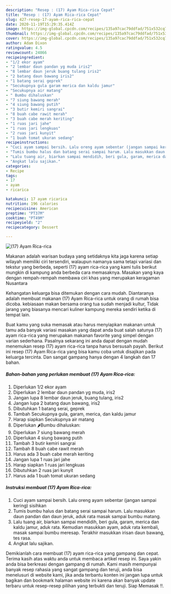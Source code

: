 ```yaml
---
description: "Resep : (17) Ayam Rica-rica Cepat"
title: "Resep : (17) Ayam Rica-rica Cepat"
slug: 427-resep-17-ayam-rica-rica-cepat
date: 2020-11-19T15:29:35.414Z
image: https://img-global.cpcdn.com/recipes/135a97cac79ddfad/751x532cq70/17-ayam-rica-rica-foto-resep-utama.jpg
thumbnail: https://img-global.cpcdn.com/recipes/135a97cac79ddfad/751x532cq70/17-ayam-rica-rica-foto-resep-utama.jpg
cover: https://img-global.cpcdn.com/recipes/135a97cac79ddfad/751x532cq70/17-ayam-rica-rica-foto-resep-utama.jpg
author: Adam Dixon
ratingvalue: 4.5
reviewcount: 24866
recipeingredient:
- "1/2 ekor ayam"
- "2 lembar daun pandan yg muda iris2"
- "8 lembar daun jeruk buang tulang iris2"
- "2 batang daun bawang iris2"
- "1 batang serai geprek"
- "Secukupnya gula garam merica dan kaldu jamur"
- "Secukupnya air matang"
- " Bumbu dihaluskan"
- "7 siung bawang merah"
- "4 siung bawang putih"
- "3 butir kemiri sangrai"
- "8 buah cabe rawit merah"
- "3 buah cabe merah keriting"
- "1 ruas jari jahe"
- "1 ruas jari lengkuas"
- "2 ruas jari kunyit"
- "1 buah tomat ukuran sedang"
recipeinstructions:
- "Cuci ayam sampai bersih. Lalu oreng ayam sebentar (jangan sampai kering) sisihkan"
- "Tumis bumbu halus dan batang serai sampai harum. Lalu masukkan daun pandan dan daun jeruk, aduk rata masak sampai bumbu matang."
- "Lalu tuang air, biarkan sampai mendidih, beri gula, garam, merica dan kaldu jamur, aduk rata. Kemudian masukkan ayam, aduk rata kembali, masak sampai bumbu meresap. Terakhir masukkan irisan daun bawang, tes rasa."
- "Angkat lalu sajikan."
categories:
- Recipe
tags:
- 17
- ayam
- ricarica

katakunci: 17 ayam ricarica 
nutrition: 196 calories
recipecuisine: American
preptime: "PT37M"
cooktime: "PT49M"
recipeyield: "2"
recipecategory: Dessert

---
```



![(17) Ayam Rica-rica](https://img-global.cpcdn.com/recipes/135a97cac79ddfad/751x532cq70/17-ayam-rica-rica-foto-resep-utama.jpg)

Makanan adalah warisan budaya yang setidaknya kita jaga karena setiap wilayah memiliki ciri tersendiri, walaupun namanya sama tetapi variasi dan tekstur yang berbeda, seperti (17) ayam rica-rica yang kami tulis berikut mungkin di kampung anda berbeda cara memasaknya. Masakan yang kaya dengan rempah-rempah membawa ciri khas yang merupakan keragaman Nusantara

Kehangatan keluarga bisa ditemukan dengan cara mudah. Diantaranya adalah membuat makanan (17) Ayam Rica-rica untuk orang di rumah bisa dicoba. kebiasaan makan bersama orang tua sudah menjadi kultur, Tidak jarang yang biasanya mencari kuliner kampung mereka sendiri ketika di tempat lain.



Buat kamu yang suka memasak atau harus menyiapkan makanan untuk tamu ada banyak variasi masakan yang dapat anda buat salah satunya (17) ayam rica-rica yang merupakan makanan favorite yang simpel dengan varian sederhana. Pasalnya sekarang ini anda dapat dengan mudah menemukan resep (17) ayam rica-rica tanpa harus bersusah payah.
Berikut ini resep (17) Ayam Rica-rica yang bisa kamu coba untuk disajikan pada keluarga tercinta. Dan sangat gampang hanya dengan 4 langkah dan 17 bahan.


<!--inarticleads1-->

##### Bahan-bahan yang perlukan membuat (17) Ayam Rica-rica:

1. Diperlukan 1/2 ekor ayam
1. Diperlukan 2 lembar daun pandan yg muda, iris2
1. Jangan lupa 8 lembar daun jeruk, buang tulang, iris2
1. Jangan lupa 2 batang daun bawang, iris2
1. Dibutuhkan 1 batang serai, geprek
1. Tambah Secukupnya gula, garam, merica, dan kaldu jamur
1. Harap siapkan Secukupnya air matang
1. Diperlukan  🌶Bumbu dihaluskan:
1. Diperlukan 7 siung bawang merah
1. Diperlukan 4 siung bawang putih
1. Tambah 3 butir kemiri sangrai
1. Tambah 8 buah cabe rawit merah
1. Harus ada 3 buah cabe merah keriting
1. Jangan lupa 1 ruas jari jahe
1. Harap siapkan 1 ruas jari lengkuas
1. Dibutuhkan 2 ruas jari kunyit
1. Harus ada 1 buah tomat ukuran sedang




<!--inarticleads2-->

##### Instruksi membuat  (17) Ayam Rica-rica:

1. Cuci ayam sampai bersih. Lalu oreng ayam sebentar (jangan sampai kering) sisihkan
1. Tumis bumbu halus dan batang serai sampai harum. Lalu masukkan daun pandan dan daun jeruk, aduk rata masak sampai bumbu matang.
1. Lalu tuang air, biarkan sampai mendidih, beri gula, garam, merica dan kaldu jamur, aduk rata. Kemudian masukkan ayam, aduk rata kembali, masak sampai bumbu meresap. Terakhir masukkan irisan daun bawang, tes rasa.
1. Angkat lalu sajikan.




Demikianlah cara membuat (17) ayam rica-rica yang gampang dan cepat. Terima kasih atas waktu anda untuk membaca artikel resep ini. Saya yakin anda bisa berkreasi dengan gampang di rumah. Kami masih mempunyai banyak resep rahasia yang sangat gampang dan teruji, anda bisa menelusuri di website kami, jika anda terbantu konten ini jangan lupa untuk bagikan dan bookmark halaman website ini karena akan banyak update terbaru untuk resep-resep pilihan yang terbukti dan teruji. Siap Memasak !!. 
